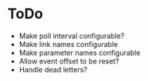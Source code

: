 ToDo
====

* Make poll interval configurable?
* Make link names configurable
* Make parameter names configurable
* Allow event offset to be reset?
* Handle dead letters?
